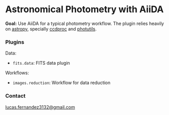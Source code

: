 # Astronomical Photometry with AiiDA

<b>Goal:</b> Use AiiDA for a typical photometry workflow.
The plugin relies heavily on [astropy](https://www.astropy.org/), specially [ccdproc](https://ccdproc.readthedocs.io/en/latest/) and [photutils](https://photutils.readthedocs.io/en/stable/).

### Plugins
Data:
- `fits.data`: FITS data plugin

Workflows:
- `images.reduction`: Workflow for data reduction


### Contact

lucas.fernandez3132@gmail.com
